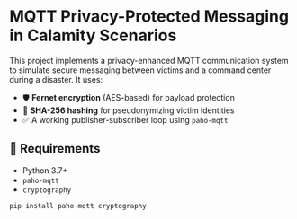 # MQTT Privacy-Protected Messaging in Calamity Scenarios

This project implements a privacy-enhanced MQTT communication system to simulate secure messaging between victims and a command center during a disaster. It uses:

- 🛡️ **Fernet encryption** (AES-based) for payload protection
- 🧠 **SHA-256 hashing** for pseudonymizing victim identities
- ✅ A working publisher-subscriber loop using `paho-mqtt`

## 🔧 Requirements

- Python 3.7+
- `paho-mqtt`
- `cryptography`

```bash
pip install paho-mqtt cryptography

